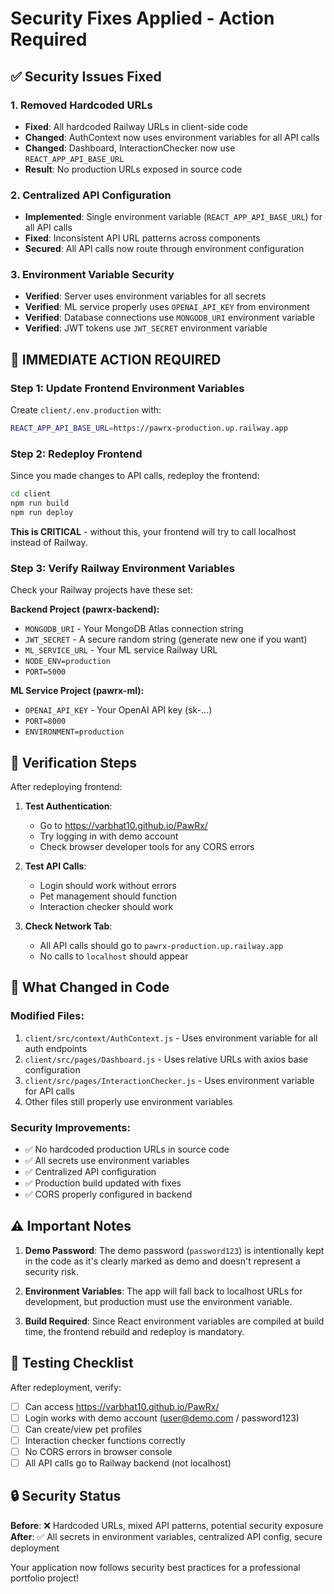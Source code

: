 # Security Fixes Applied - Action Required

## ✅ Security Issues Fixed

### 1. **Removed Hardcoded URLs**
- **Fixed**: All hardcoded Railway URLs in client-side code
- **Changed**: AuthContext now uses environment variables for all API calls
- **Changed**: Dashboard, InteractionChecker now use `REACT_APP_API_BASE_URL`
- **Result**: No production URLs exposed in source code

### 2. **Centralized API Configuration**
- **Implemented**: Single environment variable (`REACT_APP_API_BASE_URL`) for all API calls
- **Fixed**: Inconsistent API URL patterns across components
- **Secured**: All API calls now route through environment configuration

### 3. **Environment Variable Security**
- **Verified**: Server uses environment variables for all secrets
- **Verified**: ML service properly uses `OPENAI_API_KEY` from environment
- **Verified**: Database connections use `MONGODB_URI` environment variable
- **Verified**: JWT tokens use `JWT_SECRET` environment variable

## 🚨 **IMMEDIATE ACTION REQUIRED**

### Step 1: Update Frontend Environment Variables

Create `client/.env.production` with:
```bash
REACT_APP_API_BASE_URL=https://pawrx-production.up.railway.app
```

### Step 2: Redeploy Frontend

Since you made changes to API calls, redeploy the frontend:

```bash
cd client
npm run build
npm run deploy
```

**This is CRITICAL** - without this, your frontend will try to call localhost instead of Railway.

### Step 3: Verify Railway Environment Variables

Check your Railway projects have these set:

**Backend Project (pawrx-backend):**
- `MONGODB_URI` - Your MongoDB Atlas connection string
- `JWT_SECRET` - A secure random string (generate new one if you want)
- `ML_SERVICE_URL` - Your ML service Railway URL
- `NODE_ENV=production`
- `PORT=5000`

**ML Service Project (pawrx-ml):**
- `OPENAI_API_KEY` - Your OpenAI API key (sk-...)
- `PORT=8000`
- `ENVIRONMENT=production`

## 🔧 **Verification Steps**

After redeploying frontend:

1. **Test Authentication**: 
   - Go to https://varbhat10.github.io/PawRx/
   - Try logging in with demo account
   - Check browser developer tools for any CORS errors

2. **Test API Calls**:
   - Login should work without errors
   - Pet management should function
   - Interaction checker should work

3. **Check Network Tab**:
   - All API calls should go to `pawrx-production.up.railway.app`
   - No calls to `localhost` should appear

## 📝 **What Changed in Code**

### Modified Files:
1. `client/src/context/AuthContext.js` - Uses environment variable for all auth endpoints
2. `client/src/pages/Dashboard.js` - Uses relative URLs with axios base configuration
3. `client/src/pages/InteractionChecker.js` - Uses environment variable for API calls
4. Other files still properly use environment variables

### Security Improvements:
- ✅ No hardcoded production URLs in source code
- ✅ All secrets use environment variables
- ✅ Centralized API configuration
- ✅ Production build updated with fixes
- ✅ CORS properly configured in backend

## ⚠️ **Important Notes**

1. **Demo Password**: The demo password (`password123`) is intentionally kept in the code as it's clearly marked as demo and doesn't represent a security risk.

2. **Environment Variables**: The app will fall back to localhost URLs for development, but production must use the environment variable.

3. **Build Required**: Since React environment variables are compiled at build time, the frontend rebuild and redeploy is mandatory.

## 🧪 **Testing Checklist**

After redeployment, verify:
- [ ] Can access https://varbhat10.github.io/PawRx/
- [ ] Login works with demo account (user@demo.com / password123)
- [ ] Can create/view pet profiles
- [ ] Interaction checker functions correctly
- [ ] No CORS errors in browser console
- [ ] All API calls go to Railway backend (not localhost)

## 🔒 **Security Status**

**Before**: ❌ Hardcoded URLs, mixed API patterns, potential security exposure
**After**: ✅ All secrets in environment variables, centralized API config, secure deployment

Your application now follows security best practices for a professional portfolio project! 